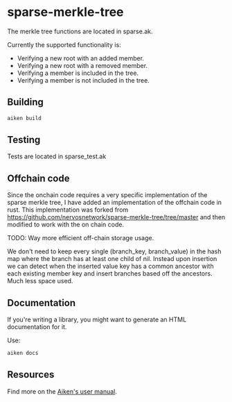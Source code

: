 # sparse-merkle-tree

The merkle tree functions are located in sparse.ak. 

Currently the supported functionality is:
- Verifying a new root with an added member.
- Verifying a new root with a removed member.
- Verifying a member is included in the tree.
- Verifying a member is not included in the tree. 

## Building

```sh
aiken build
```

## Testing

Tests are located in sparse_test.ak



## Offchain code
Since the onchain code requires a very specific implementation of the sparse merkle tree,
I have added an implementation of the offchain code in rust. 
This implementation was forked from https://github.com/nervosnetwork/sparse-merkle-tree/tree/master
and then modified to work with the on chain code.

TODO: Way more efficient off-chain storage usage. 

We don't need to keep every single (branch_key, branch_value) in the hash map where 
the branch has at least one child of nil. Instead upon insertion we can detect when the inserted 
value key has a common ancestor with each existing member key and insert branches based off the ancestors. 
Much less space used.


## Documentation

If you're writing a library, you might want to generate an HTML documentation for it.

Use:

```sh
aiken docs
```

## Resources

Find more on the [Aiken's user manual](https://aiken-lang.org).
